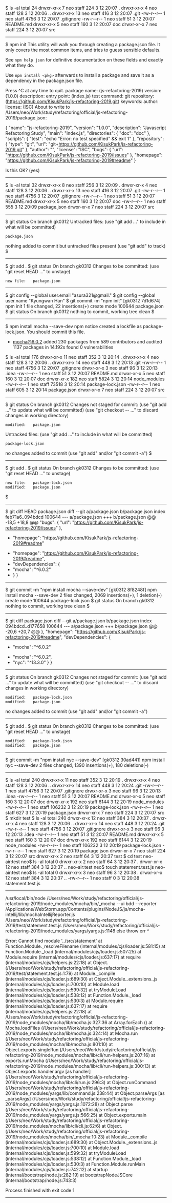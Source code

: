 $ ls -al
total 24
drwxr-xr-x   7 neo  staff   224  3 12 20:07 .
drwxr-xr-x   4 neo  staff   128  3 12 20:06 ..
drwxr-xr-x  13 neo  staff   416  3 12 20:07 .git
-rw-r--r--   1 neo  staff  4756  3 12 20:07 .gitignore
-rw-r--r--   1 neo  staff    51  3 12 20:07 README.md
drwxr-xr-x   5 neo  staff   160  3 12 20:07 doc
drwxr-xr-x   7 neo  staff   224  3 12 20:07 src

------

$ npm init
This utility will walk you through creating a package.json file.
It only covers the most common items, and tries to guess sensible defaults.

See `npm help json` for definitive documentation on these fields
and exactly what they do.

Use `npm install <pkg>` afterwards to install a package and
save it as a dependency in the package.json file.

Press ^C at any time to quit.
package name: (js-refactoring-2019)
version: (1.0.0)
description:
entry point: (index.js)
test command:
git repository: (https://github.com/KisukPark/js-refactoring-2019.git)
keywords:
author:
license: (ISC)
About to write to /Users/neo/Work/study/refactoring/official/js-refactoring-2019/package.json:

{
  "name": "js-refactoring-2019",
  "version": "1.0.0",
  "description": "Javascript Refactoring Study",
  "main": "index.js",
  "directories": {
    "doc": "doc"
  },
  "scripts": {
    "test": "echo \"Error: no test specified\" && exit 1"
  },
  "repository": {
    "type": "git",
    "url": "git+https://github.com/KisukPark/js-refactoring-2019.git"
  },
  "author": "",
  "license": "ISC",
  "bugs": {
    "url": "https://github.com/KisukPark/js-refactoring-2019/issues"
  },
  "homepage": "https://github.com/KisukPark/js-refactoring-2019#readme"
}


Is this OK? (yes)


-----

$ ls -al
total 32
drwxr-xr-x   8 neo  staff   256  3 12 20:09 .
drwxr-xr-x   4 neo  staff   128  3 12 20:06 ..
drwxr-xr-x  13 neo  staff   416  3 12 20:07 .git
-rw-r--r--   1 neo  staff  4756  3 12 20:07 .gitignore
-rw-r--r--   1 neo  staff    51  3 12 20:07 README.md
drwxr-xr-x   5 neo  staff   160  3 12 20:07 doc
-rw-r--r--   1 neo  staff   555  3 12 20:09 package.json
drwxr-xr-x   7 neo  staff   224  3 12 20:07 src


-----

$ git status
On branch gk0312
Untracked files:
  (use "git add <file>..." to include in what will be committed)

	package.json

nothing added to commit but untracked files present (use "git add" to track)
$


----

$ git add .
$ git status
On branch gk0312
Changes to be committed:
  (use "git reset HEAD <file>..." to unstage)

	new file:   package.json

----

$ git config --global user.email "asura321@gmail."
$ git config --global user.name "Kyungwan Han"
$ git commit -m "npm init"
[gk0312 7d1d674] npm init
 1 file changed, 22 insertions(+)
 create mode 100644 package.json
$ git status
On branch gk0312
nothing to commit, working tree clean
$

--------

$ npm install mocha --save-dev
npm notice created a lockfile as package-lock.json. You should commit this file.
+ mocha@6.0.2
added 230 packages from 589 contributors and audited 1137 packages in 14.192s
found 0 vulnerabilities

$ ls -al
total 176
drwxr-xr-x   11 neo  staff    352  3 12 20:14 .
drwxr-xr-x    4 neo  staff    128  3 12 20:06 ..
drwxr-xr-x   14 neo  staff    448  3 12 20:13 .git
-rw-r--r--    1 neo  staff   4756  3 12 20:07 .gitignore
drwxr-xr-x    3 neo  staff     96  3 12 20:13 .idea
-rw-r--r--    1 neo  staff     51  3 12 20:07 README.md
drwxr-xr-x    5 neo  staff    160  3 12 20:07 doc
drwxr-xr-x  182 neo  staff   5824  3 12 20:14 node_modules
-rw-r--r--    1 neo  staff  73518  3 12 20:14 package-lock.json
-rw-r--r--    1 neo  staff    605  3 12 20:14 package.json
drwxr-xr-x    7 neo  staff    224  3 12 20:07 src

------

$ git status
On branch gk0312
Changes not staged for commit:
  (use "git add <file>..." to update what will be committed)
  (use "git checkout -- <file>..." to discard changes in working directory)

	modified:   package.json

Untracked files:
  (use "git add <file>..." to include in what will be committed)

	package-lock.json

no changes added to commit (use "git add" and/or "git commit -a")
$

-----

$ git add .
$ git status
On branch gk0312
Changes to be committed:
  (use "git reset HEAD <file>..." to unstage)

	new file:   package-lock.json
	modified:   package.json

$

----

$ git diff HEAD package.json
diff --git a/package.json b/package.json
index feb71a6..094bdcd 100644
--- a/package.json
+++ b/package.json
@@ -18,5 +18,8 @@
   "bugs": {
     "url": "https://github.com/KisukPark/js-refactoring-2019/issues"
   },
-  "homepage": "https://github.com/KisukPark/js-refactoring-2019#readme"
+  "homepage": "https://github.com/KisukPark/js-refactoring-2019#readme",
+  "devDependencies": {
+    "mocha": "^6.0.2"
+  }
 }

-----

$ git commit -m "npm install mocha --save-dev"
[gk0312 8f8248f] npm install mocha --save-dev
 2 files changed, 2069 insertions(+), 1 deletion(-)
 create mode 100644 package-lock.json
$ git status
On branch gk0312
nothing to commit, working tree clean
$


----
$ git diff package.json
diff --git a/package.json b/package.json
index 094bdcd..d177658 100644
--- a/package.json
+++ b/package.json
@@ -20,6 +20,7 @@
   },
   "homepage": "https://github.com/KisukPark/js-refactoring-2019#readme",
   "devDependencies": {
-    "mocha": "^6.0.2"
+    "mocha": "^6.0.2",
+    "nyc": "^13.3.0"
   }
 }

-----------

$ git status
On branch gk0312
Changes not staged for commit:
  (use "git add <file>..." to update what will be committed)
  (use "git checkout -- <file>..." to discard changes in working directory)

	modified:   package-lock.json
	modified:   package.json

no changes added to commit (use "git add" and/or "git commit -a")

----

$ git add .
$ git status
On branch gk0312
Changes to be committed:
  (use "git reset HEAD <file>..." to unstage)

	modified:   package-lock.json
	modified:   package.json

---

$ git commit -m "npm install nyc --save-dev"
[gk0312 30ad441] npm install nyc --save-dev
 2 files changed, 1390 insertions(+), 180 deletions(-)

----
$ ls -al
total 240
drwxr-xr-x   11 neo  staff     352  3 12 20:19 .
drwxr-xr-x    4 neo  staff     128  3 12 20:06 ..
drwxr-xr-x   14 neo  staff     448  3 12 20:24 .git
-rw-r--r--    1 neo  staff    4756  3 12 20:07 .gitignore
drwxr-xr-x    3 neo  staff      96  3 12 20:13 .idea
-rw-r--r--    1 neo  staff      51  3 12 20:07 README.md
drwxr-xr-x    5 neo  staff     160  3 12 20:07 doc
drwxr-xr-x  192 neo  staff    6144  3 12 20:19 node_modules
-rw-r--r--    1 neo  staff  106232  3 12 20:19 package-lock.json
-rw-r--r--    1 neo  staff     627  3 12 20:19 package.json
drwxr-xr-x    7 neo  staff     224  3 12 20:07 src
$ mkdir test
$ ls -al
total 240
drwxr-xr-x   12 neo  staff     384  3 12 20:37 .
drwxr-xr-x    4 neo  staff     128  3 12 20:06 ..
drwxr-xr-x   14 neo  staff     448  3 12 20:24 .git
-rw-r--r--    1 neo  staff    4756  3 12 20:07 .gitignore
drwxr-xr-x    3 neo  staff      96  3 12 20:13 .idea
-rw-r--r--    1 neo  staff      51  3 12 20:07 README.md
drwxr-xr-x    5 neo  staff     160  3 12 20:07 doc
drwxr-xr-x  192 neo  staff    6144  3 12 20:19 node_modules
-rw-r--r--    1 neo  staff  106232  3 12 20:19 package-lock.json
-rw-r--r--    1 neo  staff     627  3 12 20:19 package.json
drwxr-xr-x    7 neo  staff     224  3 12 20:07 src
drwxr-xr-x    2 neo  staff      64  3 12 20:37 test
$ cd test
neo-air:test neo$ ls -al
total 0
drwxr-xr-x   2 neo  staff   64  3 12 20:37 .
drwxr-xr-x  12 neo  staff  384  3 12 20:37 ..
neo-air:test neo$ touch statement.test.js
neo-air:test neo$ ls -al
total 0
drwxr-xr-x   3 neo  staff   96  3 12 20:38 .
drwxr-xr-x  12 neo  staff  384  3 12 20:37 ..
-rw-r--r--   1 neo  staff    0  3 12 20:38 statement.test.js

-------

/usr/local/bin/node /Users/neo/Work/study/refactoring/official/js-refactoring-2019/node_modules/mocha/bin/_mocha --ui bdd --reporter /Applications/WebStorm.app/Contents/plugins/NodeJS/js/mocha-intellij/lib/mochaIntellijReporter.js /Users/neo/Work/study/refactoring/official/js-refactoring-2019/test/statement.test.js
/Users/neo/Work/study/refactoring/official/js-refactoring-2019/node_modules/yargs/yargs.js:1148
      else throw err
           ^

Error: Cannot find module '../src/statement'
    at Function.Module._resolveFilename (internal/modules/cjs/loader.js:581:15)
    at Function.Module._load (internal/modules/cjs/loader.js:507:25)
    at Module.require (internal/modules/cjs/loader.js:637:17)
    at require (internal/modules/cjs/helpers.js:22:18)
    at Object.<anonymous> (/Users/neo/Work/study/refactoring/official/js-refactoring-2019/test/statement.test.js:1:79)
    at Module._compile (internal/modules/cjs/loader.js:689:30)
    at Object.Module._extensions..js (internal/modules/cjs/loader.js:700:10)
    at Module.load (internal/modules/cjs/loader.js:599:32)
    at tryModuleLoad (internal/modules/cjs/loader.js:538:12)
    at Function.Module._load (internal/modules/cjs/loader.js:530:3)
    at Module.require (internal/modules/cjs/loader.js:637:17)
    at require (internal/modules/cjs/helpers.js:22:18)
    at /Users/neo/Work/study/refactoring/official/js-refactoring-2019/node_modules/mocha/lib/mocha.js:327:36
    at Array.forEach (<anonymous>)
    at Mocha.loadFiles (/Users/neo/Work/study/refactoring/official/js-refactoring-2019/node_modules/mocha/lib/mocha.js:324:14)
    at Mocha.run (/Users/neo/Work/study/refactoring/official/js-refactoring-2019/node_modules/mocha/lib/mocha.js:801:10)
    at Object.exports.singleRun (/Users/neo/Work/study/refactoring/official/js-refactoring-2019/node_modules/mocha/lib/cli/run-helpers.js:207:16)
    at exports.runMocha (/Users/neo/Work/study/refactoring/official/js-refactoring-2019/node_modules/mocha/lib/cli/run-helpers.js:300:13)
    at Object.exports.handler.argv [as handler] (/Users/neo/Work/study/refactoring/official/js-refactoring-2019/node_modules/mocha/lib/cli/run.js:296:3)
    at Object.runCommand (/Users/neo/Work/study/refactoring/official/js-refactoring-2019/node_modules/yargs/lib/command.js:238:44)
    at Object.parseArgs [as _parseArgs] (/Users/neo/Work/study/refactoring/official/js-refactoring-2019/node_modules/yargs/yargs.js:1072:28)
    at Object.parse (/Users/neo/Work/study/refactoring/official/js-refactoring-2019/node_modules/yargs/yargs.js:566:25)
    at Object.exports.main (/Users/neo/Work/study/refactoring/official/js-refactoring-2019/node_modules/mocha/lib/cli/cli.js:62:6)
    at Object.<anonymous> (/Users/neo/Work/study/refactoring/official/js-refactoring-2019/node_modules/mocha/bin/_mocha:10:23)
    at Module._compile (internal/modules/cjs/loader.js:689:30)
    at Object.Module._extensions..js (internal/modules/cjs/loader.js:700:10)
    at Module.load (internal/modules/cjs/loader.js:599:32)
    at tryModuleLoad (internal/modules/cjs/loader.js:538:12)
    at Function.Module._load (internal/modules/cjs/loader.js:530:3)
    at Function.Module.runMain (internal/modules/cjs/loader.js:742:12)
    at startup (internal/bootstrap/node.js:282:19)
    at bootstrapNodeJSCore (internal/bootstrap/node.js:743:3)

Process finished with exit code 1

---





